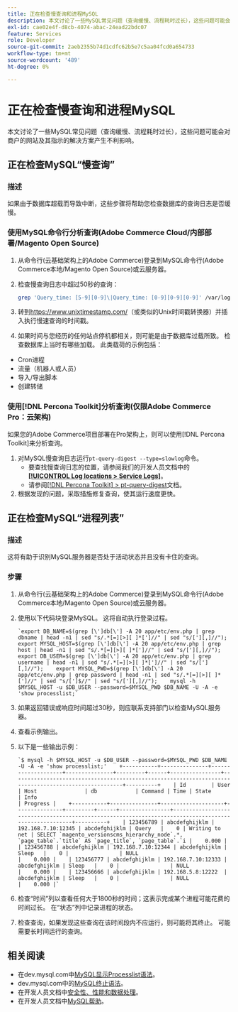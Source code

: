 ```yaml
---
title: 正在检查慢查询和进程MySQL
description: 本文讨论了一些MySQL常见问题（查询缓慢、流程耗时过长），这些问题可能会对商户的网站及其指示的解决方案产生不利影响。
exl-id: cae02e4f-d8cb-4074-abac-24ead22bdc07
feature: Services
role: Developer
source-git-commit: 2aeb2355b74d1cdfc62b5e7c5aa04fcd0a654733
workflow-type: tm+mt
source-wordcount: '489'
ht-degree: 0%

---
```


# 正在检查慢查询和进程MySQL

本文讨论了一些MySQL常见问题（查询缓慢、流程耗时过长），这些问题可能会对商户的网站及其指示的解决方案产生不利影响。

## 正在检查MySQL“慢查询”

### 描述

如果由于数据库超载而导致中断，这些步骤将帮助您检查数据库的查询日志是否缓慢。

### 使用MySQL命令行分析查询(Adobe Commerce Cloud/内部部署/Magento Open Source)

1. 从命令行(云基础架构上的Adobe Commerce)登录到MySQL命令行(Adobe Commerce本地/Magento Open Source)或云服务器。
1. 检查慢查询日志中超过50秒的查询：

   ```bash
   grep 'Query_time: [5-9][0-9]\|Query_time: [0-9][0-9][0-9]' /var/log/mysql/mysql-slow.log -A 3
   ```

1. 转到<https://www.unixtimestamp.com/>（或类似的Unix时间戳转换器）并插入执行慢速查询的时间戳。
1. 如果时间与您经历的任何站点停机都相关，则可能是由于数据库过载所致。 检查数据库上当时有哪些加载。 此类载荷的示例包括：

* Cron进程
* 流量（机器人或人员）
* 导入/导出脚本
* 创建转储


### 使用[!DNL Percona Toolkit]分析查询(仅限Adobe Commerce Pro：云架构)

如果您的Adobe Commerce项目部署在Pro架构上，则可以使用[!DNL Percona Toolkit]来分析查询。

1. 对MySQL慢查询日志运行`pt-query-digest --type=slowlog`命令。
   * 要查找慢查询日志的位置，请参阅我们的开发人员文档中的&#x200B;**[[!UICONTROL Log locations > Service Logs]](https://experienceleague.adobe.com/docs/commerce-cloud-service/user-guide/develop/test/log-locations.html?lang=zh-Hans)**。
   * 请参阅[[!DNL Percona Toolkit] > pt-query-digest](https://www.percona.com/doc/percona-toolkit/LATEST/pt-query-digest.html#pt-query-digest)文档。
1. 根据发现的问题，采取措施修复查询，使其运行速度更快。

## 正在检查MySQL“进程列表”

### 描述

这将有助于识别MySQL服务器是否处于活动状态并且没有卡住的查询。

### 步骤

1. 从命令行(云基础架构上的Adobe Commerce)登录到MySQL命令行(Adobe Commerce本地/Magento Open Source)或云服务器。
1. 使用以下代码块登录MySQL。 这将自动执行登录过程。

   ```MySQL
   `export DB_NAME=$(grep [\']db[\'] -A 20 app/etc/env.php | grep dbname | head -n1 | sed "s/.*[=][>][ ]*[']//" | sed "s/['][,]//");    export MYSQL_HOST=$(grep [\']db[\'] -A 20 app/etc/env.php | grep host | head -n1 | sed "s/.*[=][>][ ]*[']//" | sed "s/['][,]//");    export DB_USER=$(grep [\']db[\'] -A 20 app/etc/env.php | grep username | head -n1 | sed "s/.*[=][>][ ]*[']//" | sed "s/['][,]//");    export MYSQL_PWD=$(grep [\']db[\'] -A 20 app/etc/env.php | grep password | head -n1 | sed "s/.*[=][>][ ]*[']//" | sed "s/[']$//" | sed "s/['][,]//");    mysql -h $MYSQL_HOST -u $DB_USER --password=$MYSQL_PWD $DB_NAME -U -A -e 'show processlist;`
   ```

1. 如果返回错误或响应时间超过30秒，则应联系支持部门以检查MySQL服务器。
1. 查看示例输出。

1. 以下是一些输出示例：

   ```MySQL
   `$ mysql -h $MYSQL_HOST -u $DB_USER --password=$MYSQL_PWD $DB_NAME -U -A -e 'show processlist;'    +-----------+---------------+--------------------+---------------+---------+------+----------------+------------------------------------------------------------------------------------------------------+----------+    | Id        | User          | Host               | db            | Command | Time | State          | Info                                                                                                 | Progress |    +-----------+---------------+--------------------+---------------+---------+------+----------------+------------------------------------------------------------------------------------------------------+----------+    | 123456789 | abcdefghijklm | 192.168.7.10:12345 | abcdefghijklm | Query   |    0 | Writing to net | SELECT `magento_versionscms_hierarchy_node`.*, `page_table`.`title` AS `page_title`, `page_table`.`i |    0.000 |    | 123456788 | abcdefghijklm | 192.168.7.10:12344 | abcdefghijklm | Sleep   |    0 |                | NULL                                                                                                 |    0.000 |    | 123456777 | abcdefghijklm | 192.168.7.10:12333 | abcdefghijklm | Sleep   |    0 |                | NULL                                                                                                 |    0.000 |    | 123456666 | abcdefghijklm | 192.168.5.8:12222  | abcdefghijklm | Sleep   |    0 |                | NULL                                                                                                 |    0.000 |`
   ```

1. 检查“时间”列以查看任何大于1800秒的时间；这表示完成某个进程可能花费的时间过长。 在“状态”列中记录进程的状态。
1. 检查查询，如果发现这些查询在该时间段内不应运行，则可能将其终止。 可能需要长时间运行的查询。


## 相关阅读

* 在dev.mysql.com中[MySQL显示Processlist语法](https://dev.mysql.com/doc/refman/8.0/en/show-processlist.html)。
* dev.mysql.com中的[MySQL终止语法](https://dev.mysql.com/doc/refman/8.0/en/kill.html)。
* 在开发人员文档中[安全性、性能和数据处理](https://developer.adobe.com/commerce/php/best-practices/extensions/security/)。
* 在开发人员文档中[MySQL帮助](https://experienceleague.adobe.com/zh-hans/docs/commerce-operations/installation-guide/prerequisites/database-server/mysql)。
